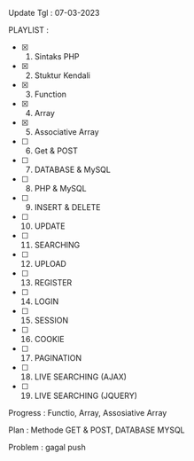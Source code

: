 Update Tgl  : 07-03-2023

PLAYLIST :
- [x] 1. Sintaks PHP
- [x] 2. Stuktur Kendali
- [X] 3. Function
- [X] 4. Array
- [X] 5. Associative Array
- [ ] 6. Get & POST
- [ ] 7. DATABASE &  MySQL
- [ ] 8. PHP & MySQL
- [ ] 9. INSERT & DELETE
- [ ] 10. UPDATE
- [ ] 11. SEARCHING
- [ ] 12. UPLOAD
- [ ] 13. REGISTER
- [ ] 14. LOGIN
- [ ] 15. SESSION
- [ ] 16. COOKIE
- [ ] 17. PAGINATION
- [ ] 18. LIVE SEARCHING (AJAX)
- [ ] 19. LIVE SEARCHING (JQUERY)

Progress : Functio, Array, Assosiative Array

Plan     : Methode GET & POST, DATABASE MYSQL 

Problem  : gagal push


